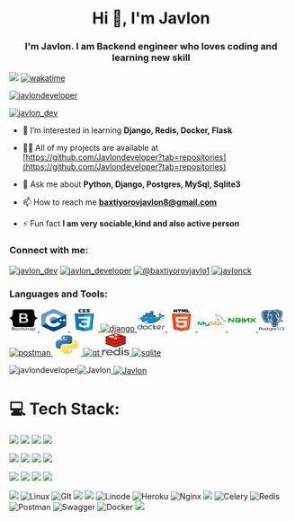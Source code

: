 <h1 align="center">Hi 👋, I'm Javlon</h1>
<h3 align="center">I'm Javlon. I am Backend engineer who loves coding and learning new skill</h3>


[![](https://komarev.com/ghpvc/?username=javlondeveloper&label=Profile%20views&color=0e75b6&style=flat)]() [![wakatime](https://wakatime.com/badge/user/00af0153-560a-4b7c-89be-f6cec5423206.svg)](https://wakatime.com/@00af0153-560a-4b7c-89be-f6cec5423206)


<p align="left"> <a href="https://github.com/ryo-ma/github-profile-trophy"><img src="https://github-profile-trophy.vercel.app/?username=javlondeveloper" alt="javlondeveloper" /></a> </p>

<p align="left"> <a href="https://twitter.com/javlon_dev" target="blank"><img src="https://img.shields.io/twitter/follow/javlon_dev?logo=twitter&style=for-the-badge" alt="javlon_dev" /></a> </p>

- 🌱 I’m interested in learning **Django, Redis, Docker, Flask**

- 👨‍💻 All of my projects are available at [https://github.com/Javlondeveloper?tab=repositories](https://github.com/Javlondeveloper?tab=repositories)

- 💬 Ask me about **Python, Django, Postgres, MySql, Sqlite3**

- 📫 How to reach me **baxtiyorovjavlon8@gmail.com**

- ⚡ Fun fact **I am very sociable,kind and also active person**

<h3 align="left">Connect with me:</h3>
<p align="left">
<a href="https://twitter.com/javlon_dev" target="blank"><img align="center" src="https://raw.githubusercontent.com/rahuldkjain/github-profile-readme-generator/master/src/images/icons/Social/twitter.svg" alt="javlon_dev" height="30" width="40" /></a>
<a href="https://instagram.com/javlon_b16" target="blank"><img align="center" src="https://raw.githubusercontent.com/rahuldkjain/github-profile-readme-generator/master/src/images/icons/Social/instagram.svg" alt="javlon_developer" height="30" width="40" /></a>
<a href="https://www.hackerrank.com/@baxtiyorovjavlo1" target="blank"><img align="center" src="https://raw.githubusercontent.com/rahuldkjain/github-profile-readme-generator/master/src/images/icons/Social/hackerrank.svg" alt="@baxtiyorovjavlo1" height="30" width="40" /></a>
<a href="https://www.leetcode.com/javlonck" target="blank"><img align="center" src="https://raw.githubusercontent.com/rahuldkjain/github-profile-readme-generator/master/src/images/icons/Social/leet-code.svg" alt="javlonck" height="30" width="40" /></a>
</p>

<h3 align="left">Languages and Tools:</h3>
<p align="left">
  <a href="https://getbootstrap.com" target="_blank" rel="noreferrer">
    <img src="https://raw.githubusercontent.com/devicons/devicon/master/icons/bootstrap/bootstrap-plain-wordmark.svg" alt="bootstrap" width="50" height="40"/>
  </a>
  <a href="https://www.w3schools.com/cpp/" target="_blank" rel="noreferrer">
    <img src="https://raw.githubusercontent.com/devicons/devicon/master/icons/cplusplus/cplusplus-original.svg" alt="cplusplus" width="50" height="40"/>
  </a>
  <a href="https://www.w3schools.com/css/" target="_blank" rel="noreferrer">
    <img src="https://raw.githubusercontent.com/devicons/devicon/master/icons/css3/css3-original-wordmark.svg" alt="css3" width="50" height="40"/>
  </a>
  <a href="https://www.djangoproject.com/" target="_blank" rel="noreferrer">
    <img src="https://cdn.worldvectorlogo.com/logos/django.svg" alt="django" width="50" height="40"/>
  </a>
  <a href="https://www.docker.com/" target="_blank" rel="noreferrer">
    <img src="https://raw.githubusercontent.com/devicons/devicon/master/icons/docker/docker-original-wordmark.svg" alt="docker" width="50" height="40"/>
  </a>
  <a href="https://flask.palletsprojects.com/" target="_blank" rel="noreferrer">
    <img src="https://raw.githubusercontent.com/devicons/devicon/master/icons/html5/html5-original-wordmark.svg" alt="html5" width="50" height="40"/>
  </a>
  <a href="https://kubernetes.io" target="_blank" rel="noreferrer">
    <img src="https://raw.githubusercontent.com/devicons/devicon/master/icons/mysql/mysql-original-wordmark.svg" alt="mysql" width="50" height="40"/>
  </a>
  <a href="https://www.nginx.com" target="_blank" rel="noreferrer">
    <img src="https://raw.githubusercontent.com/devicons/devicon/master/icons/nginx/nginx-original.svg" alt="nginx" width="50" height="40"/>
  </a>
  <a href="https://nodejs.org" target="_blank" rel="noreferrer">
    <img src="https://raw.githubusercontent.com/devicons/devicon/master/icons/postgresql/postgresql-original-wordmark.svg" alt="postgresql" width="50" height="40"/>
  </a>
  <a href="https://postman.com" target="_blank" rel="noreferrer">
    <img src="https://www.vectorlogo.zone/logos/getpostman/getpostman-icon.svg" alt="postman" width="50" height="40"/>
  </a>
  <a href="https://www.python.org" target="_blank" rel="noreferrer">
    <img src="https://raw.githubusercontent.com/devicons/devicon/master/icons/python/python-original.svg" alt="python" width="50" height="40"/>
  </a>
  <a href="https://www.qt.io/" target="_blank" rel="noreferrer">
    <img src="https://upload.wikimedia.org/wikipedia/commons/0/0b/Qt_logo_2016.svg" alt="qt" width="50" height="40"/>
  </a>
  <a href="https://www.rabbitmq.com" target="_blank" rel="noreferrer">
    <img src="https://raw.githubusercontent.com/devicons/devicon/master/icons/redis/redis-original-wordmark.svg" alt="redis" width="50" height="40"/>
  </a>
  <a href="https://www.sqlite.org/" target="_blank" rel="noreferrer">
    <img src="https://www.vectorlogo.zone/logos/sqlite/sqlite-icon.svg" alt="sqlite" width="50" height="40"/>
  </a>
</p>


<p><img align="left" src="https://github-readme-stats.vercel.app/api/top-langs?username=javlondeveloper&show_icons=true&locale=en&layout=compact" alt="javlondeveloper" /></p>

<p><a href="https://github.com/javlondeveloper">&nbsp;<img align="center" src="https://github-readme-stats.vercel.app/api?username=javlondeveloper&show_icons=true&theme=radical" alt="Javlon" style="width: 50%;"></a><a href="https://github.com/javlondeveloper">
<img align="left" src="https://github-readme-stats.vercel.app/api/top-langs/?username=javlondeveloper&layout=compact&theme=radical" alt="Javlon"></a></p>


# 💻 Tech Stack:

![](https://img.shields.io/badge/Python-information?style=for-the-badge&logo=python&logoColor=white&color=3670A0)
![](https://img.shields.io/badge/MySQL-informational?style=for-the-badge&logo=MySQL&logoColor=white&color=039BE5)
![](https://img.shields.io/badge/PostgreSQL-informational?style=for-the-badge&logo=PostgreSQL&logoColor=white&color=336791)
![](https://img.shields.io/badge/SQLite-informational?style=for-the-badge&logo=SQLite&logoColor=white&color=003B57)
</br>

![](https://img.shields.io/badge/Bootstrap-information?style=for-the-badge&logo=bootstrap&logoColor=white&color=%23563D7C)
![](https://img.shields.io/badge/CSS3-information?style=for-the-badge&logo=css3&logoColor=white&color=%231572B6)
![](https://img.shields.io/badge/HTML-information?style=for-the-badge&logo=html5&logoColor=white&color=%23E34F26)
![](https://img.shields.io/badge/JQuery-information?style=for-the-badge&logo=jquery&logoColor=white&color=%230769AD)
</br>

![](https://img.shields.io/badge/Django-informational?style=for-the-badge&logo=django&logoColor=white&color=%23092E20)
![](https://img.shields.io/badge/Django-REST-information?style=for-the-badge&logo=django&logoColor=white&color=ff1709&labelColor=gray)
![](https://img.shields.io/badge/FastAPI-information?style=for-the-badge&logo=fastapi&logoColor=white&color=005571)
![](https://img.shields.io/badge/SQLAlchemy-information?style=for-the-badge&logo=SQLAlchemy&logoColor=white&color=E95420)
</br>

![](https://img.shields.io/badge/Ubuntu-information?style=for-the-badge&logo=ubuntu&logoColor=white&color=E95420)
![Linux](https://img.shields.io/badge/Linux-fff.svg?style=for-the-badge&logo=linux&logoColor=black)
![GIt](https://img.shields.io/badge/Git-%23E34F26.svg?style=for-the-badge&logo=git&logoColor=white)
![](https://img.shields.io/badge/Gitlab%20CI/CD-information?style=for-the-badge&logo=gitlab&logoColor=white&color=%23181717)
![](https://img.shields.io/badge/GitHub-informational?style=for-the-badge&logo=GitHub&color=181717)
![Linode](https://img.shields.io/badge/linode-%23009639.svg?style=for-the-badge&logo=linode&logoColor=black)
![Heroku](https://img.shields.io/badge/heroku-%23430098.svg?style=for-the-badge&logo=heroku&logoColor=white)
![Nginx](https://img.shields.io/badge/nginx-%23009639.svg?style=for-the-badge&logo=nginx&logoColor=white)
![](https://img.shields.io/badge/Gunicorn-information?style=for-the-badge&logo=gunicorn&logoColor=white&color=%298729)
![Celery](https://img.shields.io/badge/celery-%23Clojure.svg?style=for-the-badge&logo=Celery&logoColor=Green)
![Redis](https://img.shields.io/badge/redis-%23DD0031.svg?style=for-the-badge&logo=redis&logoColor=white)
![Postman](https://img.shields.io/badge/Postman-FF6C37?style=for-the-badge&logo=postman&logoColor=white)
![Swagger](https://img.shields.io/badge/-Swagger-%23Clojure?style=for-the-badge&logo=swagger&logoColor=white)
![Docker](https://img.shields.io/badge/docker-%230db7ed.svg?style=for-the-badge&logo=docker&logoColor=white)
![](https://img.shields.io/badge/PyCharm-information?style=for-the-badge&logo=pycharm&logoColor=black&color=black&labelColor=green)



